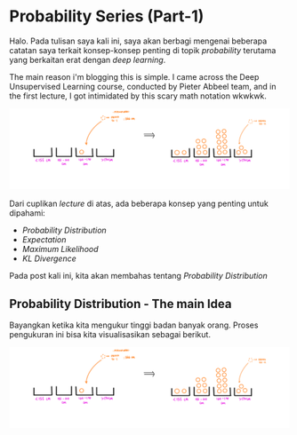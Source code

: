 # Probability Series (Part-1)

Halo. Pada tulisan saya kali ini, saya akan berbagi mengenai beberapa catatan saya terkait konsep-konsep penting di topik *probability* terutama yang berkaitan erat dengan *deep learning*. 

The main reason i'm blogging this is simple. I came across the Deep Unsupervised Learning course, conducted by Pieter Abbeel team, and in the first lecture, I got intimidated by this scary math notation wkwkwk.

![Pengukuran Tinggi Badan](./Picture1.png) 

Dari cuplikan *lecture* di atas, ada beberapa konsep yang penting untuk dipahami: 
* *Probability Distribution*
* *Expectation*
* *Maximum Likelihood*
* *KL Divergence*

Pada post kali ini, kita akan membahas tentang *Probability Distribution*

## Probability Distribution - The main Idea

Bayangkan ketika kita mengukur tinggi badan banyak orang. Proses pengukuran ini bisa kita visualisasikan sebagai berikut.

![Pengukuran Tinggi Badan](../assets/Picture1.png)



